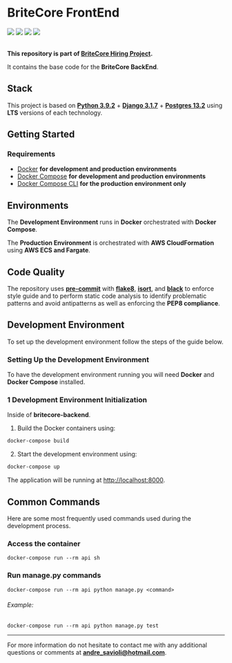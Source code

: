 # BriteCore FrontEnd

<div>
  <span>
    <img src="https://img.shields.io/badge/PEP8-Compliant-20b120.svg">
  </span> 
  <span>
    <img src="https://img.shields.io/badge/lint-flake8-0044ff.svg">
  </span>
  <span>
    <img src="https://img.shields.io/badge/imports-isort-ff3300.svg">
  </span>
  <span>
    <img src="https://img.shields.io/badge/code%20style-black-000000.svg">
  </span>
</div>

</br>

**This repository is part of **[BriteCore Hiring Project](https://github.com/savioli/britecore-hiring-project.git)**.**

It contains the base code for the **BriteCore BackEnd**.

## Stack

This project is based on **[Python 3.9.2](https://apijs.org/)** + **[Django 3.1.7](https://nodejs.org/)** + **[Postgres 13.2](#)** using **LTS** versions of each technology.  

## Getting Started

### **Requirements**
- [Docker](https://docs.docker.com/install/) **for development and production environments**
- [Docker Compose](https://docs.docker.com/compose/install/) **for development and production environments**
- [Docker Compose CLI](https://github.com/docker/compose-cli) **for the production environment only**

## Environments

The **Development Environment** runs in **Docker** orchestrated with **Docker Compose**.  

The **Production Environment** is orchestrated with **AWS CloudFormation** using **AWS ECS and Fargate**.  

## Code Quality

The repository uses **[pre-commit]()** with **[flake8](#)**, **[isort](#)**, and **[black](#)** to enforce style guide and to perform static code analysis to identify problematic patterns and avoid antipatterns as well as enforcing the **PEP8 compliance**.


## Development Environment

To set up the development environment follow the steps of the guide below.

### Setting Up the Development Environment

To have the development environment running you will need **Docker** and **Docker Compose** installed.

### 1 Development Environment Initialization

Inside of **britecore-backend**.

1. Build the Docker containers using:

```bash
docker-compose build
```

2. Start the development environment using:

```bash
docker-compose up
```

The application will be running at [http://localhost:8000](http://localhost:8000).

## Common Commands

Here are some most frequently used commands used during the development process.

### Access the container
```
docker-compose run --rm api sh
```

### Run manage.py commands
```
docker-compose run --rm api python manage.py <command>
```
###### Example:
```
docker-compose run --rm api python manage.py test
```
---

For more information do not hesitate to contact me with any additional questions or comments at **andre_savioli@hotmail.com**.
